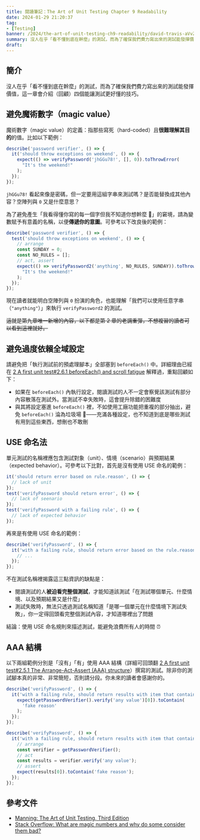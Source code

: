 ```yaml
---
title: 閱讀筆記：The Art of Unit Testing Chapter 9 Readability
date: 2024-01-29 21:20:37
tag:
- [Testing]
banner: /2024/the-art-of-unit-testing-ch9-readability/david-travis-aVvZJC0ynBQ-unsplash.jpg
summary: 沒人在乎「看不懂到底在幹麼」的測試，而為了確保我們費力寫出來的測試能發揮價值，這一章會介紹（回顧）四個能讓測試更好懂的技巧。
draft: 
---
```


## 簡介

沒人在乎「看不懂到底在幹麼」的測試，而為了確保我們費力寫出來的測試能發揮價值，這一章會介紹（回顧）四個能讓測試更好懂的技巧。

## 避免魔術數字（magic value）

魔術數字（magic value）的定義：指那些寫死（hard-coded）且**很難理解其目的**的值。比如以下範例：

```js
describe('password verifier', () => {
  it('should throw exceptions on weekend', () => {
    expect(() => verifyPassword('jhGGu78!', [], 0)).toThrowError(
      "It's the weekend!"
    );
  });
});
```

`jhGGu78!` 看起來像是密碼，但一定要用這組字串來測試嗎？是否能替換成其他內容？空陣列與 `0` 又是什麼意思？

為了避免產生「我看得懂你寫的每一個字但我不知道你想幹麼 🤔」的窘境，請為變數賦予有意義的名稱，以便**傳遞你的意圖**。可參考以下改良後的範例：

```js
describe('password verifier', () => {
  test('should throw exceptions on weekend', () => {
    // arrange
    const SUNDAY = 0;
    const NO_RULES = [];
    // act, assert
    expect(() => verifyPassword2('anything', NO_RULES, SUNDAY)).toThrowError(
      "It's the weekend!"
    );
  });
});
```

現在讀者就能明白空陣列與 `0` 扮演的角色，也能理解「我們可以使用任意字串（`"anything"`）」來執行 `verifyPassword2` 的測試。

~~這就是第九章唯一新增的內容，以下都是第 2 章的老調重彈，不想複習的讀者可以看到這裡就好。~~

## 避免過度依賴全域設定

請避免把「執行測試前的預處理腳本」全部塞到 `beforeEach()` 中。詳細理由已經在 [2 A first unit test#2.6.1 beforeEach() and scroll fatigue](/2023/the-art-of-unit-testing-ch2-a-first-unit-test#261-beforeeach-and-scroll-fatigue) 解釋過，重點回顧如下：

- 如果在 `beforeEach()` 內執行設定，閱讀測試的人不一定會察覺該測試有部分內容散落在測試外。當測試不幸失敗時，這會提升除錯的困難度
- 與其將設定塞進 `beforeEach()` 裡，不如使用工廠功能把重複的部分抽出，避免 `beforeEach()` 淪為垃圾場 🚮——充滿各種設定，也不知道到底是哪些測試有用到這些東西，想刪也不敢刪

## USE 命名法

單元測試的名稱裡應包含測試對象（unit）、情境（scenario）與預期結果（expected behavior）。可參考以下比對，首先是沒有使用 USE 命名的範例：

```js
it('should return error based on rule.reason', () => {
  // lack of unit
});
test('verifyPassword should return error', () => {
  // lack of seenario
});
test('verifyPassword with a failing rule', () => {
  // lack of expected behavior
});
```

再來是有使用 USE 命名的範例：

```js
describe('verifyPassword', () => {
  it('with a failing rule, should return error based on the rule.reason', () => {
    // ...
  });
});
```

不在測試名稱裡揭露這三點資訊的缺點是：

- 閱讀測試的人**被迫看完整個測試**，才能知道該測試「在測試哪個單元、什麼情境、以及預期結果又是什麼」
- 測試失敗時，無法只透過測試名稱知道「是哪一個單元在什麼情境下測試失敗」，你一定得回頭看完整個測試內容，才知道哪裡出了問題

結論：使用 USE 命名規則來描述測試，能避免浪費所有人的時間 ⏰

## AAA 結構

以下兩組範例分別是「沒有」「有」使用 AAA 結構（詳細可回頭翻 [2 A first unit test#2.5.1 The Arrange-Act-Assert (AAA) structure](/2023/the-art-of-unit-testing-ch2-a-first-unit-test#251-the-arrange-act-assert-aaa-structure)）撰寫的測試。除非你的測試腳本真的非常、非常簡短，否則請分段。你未來的讀者會感謝你的。

```js
describe('verifyPassword', () => {
  it('with a failing rule, should return results with item that contain `fake reason`', () => {
    expect(getPasswordVerifier().verify('any value')[0]).toContain(
      'fake reason'
    );
  });
});
```

```js
describe('verifyPassword', () => {
  it('with a failing rule, should return results with item that contain `fake reason`', () => {
    // arrange
    const verifier = getPasswordVerifier();
    // act
    const results = verifier.verify('any value');
    // assert
    expect(results[0]).toContain('fake reason');
  });
});
```

## 參考文件

- [Manning: The Art of Unit Testing, Third Edition](https://www.manning.com/books/the-art-of-unit-testing-third-edition)
- [Stack Overflow: What are magic numbers and why do some consider them bad?](https://stackoverflow.com/questions/47882/what-are-magic-numbers-and-why-do-some-consider-them-bad)
